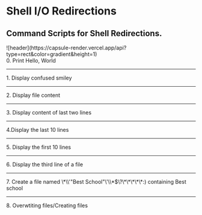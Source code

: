 <h1>Shell I/O Redirections</h1>

<h2>Command Scripts for Shell Redirections.</h2>
![header](https://capsule-render.vercel.app/api?type=rect&color=gradient&height=1)

<section>
0. Print Hello, World
<hr>
1. Display confused  smiley 
<hr>
2. Display file content
<hr>
3. Display content of last two lines
<hr>
4.Display the last 10 lines
<hr>
5. Display the first 10 lines
<hr>
6. Display the third line of a file
<hr>
7. Create a file named \*\\'"Best School"\'\\*$\?\*\*\*\*\*:) containing Best school
<hr>
8. Overwtiting files/Creating files
</section>
